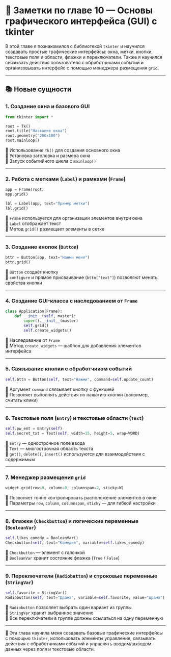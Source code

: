 # 📝 Заметки по главе 10 — Основы графического интерфейса (GUI) с tkinter

В этой главе я познакомился с библиотекой `tkinter` и научился создавать простые графические интерфейсы: окна, метки, кнопки, текстовые поля и области, флажки и переключатели. Также я научился связывать действия пользователя с обработчиками событий и организовывать интерфейс с помощью менеджера размещения `grid`.

---

## 📚 Новые сущности

### 1. Создание окна и базового GUI

```python
from tkinter import *

root = Tk()
root.title("Название окна")
root.geometry("200x100")
root.mainloop()
```

🔹 Использование `Tk()` для создания основного окна  
🔹 Установка заголовка и размера окна  
🔹 Запуск событийного цикла с `mainloop()`  

---

### 2. Работа с метками (`Label`) и рамками (`Frame`)

```python
app = Frame(root)
app.grid()

lbl = Label(app, text="Пример метки")
lbl.grid()
```

🔹 `Frame` используется для организации элементов внутри окна  
🔹 `Label` отображает текст  
🔹 Метод `grid()` размещает элементы в сетке  

---

### 3. Создание кнопок (`Button`)

```python
bttn = Button(app, text="Нажми меня")
bttn.grid()
```

🔹 `Button` создаёт кнопку  
🔹 `configure` и прямое присваивание (`bttn["text"]`) позволяют менять свойства кнопки  

---

### 4. Создание GUI-класса с наследованием от `Frame`

```python
class Application(Frame):
    def __init__(self, master):
        super().__init__(master)
        self.grid()
        self.create_widgets()
```

🔹 Наследование от `Frame`  
🔹 Метод `create_widgets` — шаблон для добавления элементов интерфейса  

---

### 5. Связывание кнопки с обработчиком событий

```python
self.bttn = Button(self, text="Нажми", command=self.update_count)
```

🔹 Аргумент `command` связывает кнопку с функцией  
🔹 Позволяет выполнять действия по нажатию кнопки (например, считать клики)  

---

### 6. Текстовые поля (`Entry`) и текстовые области (`Text`)

```python
self.pw_ent = Entry(self)
self.secret_txt = Text(self, width=35, height=5, wrap=WORD)
```

🔹 `Entry` — однострочное поле ввода  
🔹 `Text` — многострочная область текста  
🔹 `get()`, `delete()`, `insert()` используются для взаимодействия с содержимым  

---

### 7. Менеджер размещения `grid`

```python
widget.grid(row=0, column=0, columnspan=2, sticky=W)
```

🔹 Позволяет точно контролировать расположение элементов в окне  
🔹 Параметры `row`, `column`, `columnspan`, `sticky` — для гибкой настройки  

---

### 8. Флажки (`Checkbutton`) и логические переменные (`BooleanVar`)

```python
self.likes_comedy = BooleanVar()
Checkbutton(self, text="Комедия", variable=self.likes_comedy)
```

🔹 `Checkbutton` — элемент с галочкой  
🔹 `BooleanVar` хранит состояние флажка (`True` / `False`)  

---

### 9. Переключатели (`Radiobutton`) и строковые переменные (`StringVar`)

```python
self.favorite = StringVar()
Radiobutton(self, text="Драма", variable=self.favorite, value="драма")
```

🔹 `Radiobutton` позволяет выбрать один вариант из группы  
🔹 `StringVar` хранит выбранное значение  
🔹 Все переключатели в группе должны ссылаться на одну переменную  

---

📌 Эта глава научила меня создавать базовые графические интерфейсы с помощью `tkinter`, использовать элементы управления, связывать действия с обработчиками событий и управлять вводом/выводом данных через поля и текстовые области.
